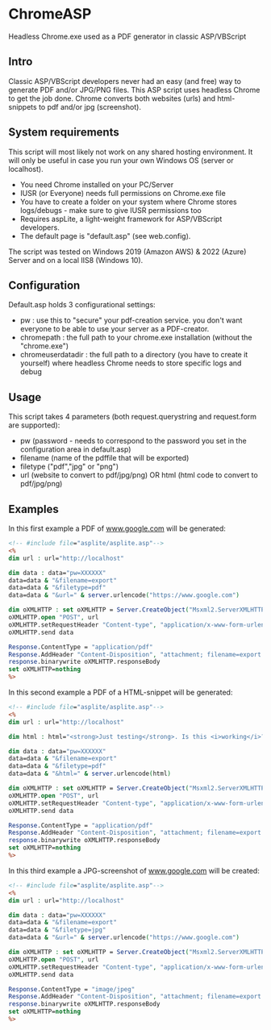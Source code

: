 # ChromeASP
Headless Chrome.exe used as a PDF generator in classic ASP/VBScript
## Intro
Classic ASP/VBScript developers never had an easy (and free) way to generate PDF and/or JPG/PNG files. This ASP script uses headless Chrome to get the job done. Chrome converts both websites (urls) and html-snippets to pdf and/or jpg (screenshot). 
## System requirements

This script will most likely not work on any shared hosting environment. It will only be useful in case you run your own Windows OS (server or localhost).

- You need Chrome installed on your PC/Server
- IUSR (or Everyone) needs full permissions on Chrome.exe file
- You have to create a folder on your system where Chrome stores logs/debugs - make sure to give IUSR permissions too
- Requires aspLite, a light-weight framework for ASP/VBScript developers.
- The default page is "default.asp" (see web.config). 

The script was tested on Windows 2019 (Amazon AWS) & 2022 (Azure) Server and on a local IIS8 (Windows 10). 



## Configuration
Default.asp holds 3 configurational settings:
- pw : use this to "secure" your pdf-creation service. you don't want everyone to be able to use your server as a PDF-creator.
- chromepath : the full path to your chrome.exe installation (without the "chrome.exe")
- chromeuserdatadir : the full path to a directory (you have to create it yourself) where headless Chrome needs to store specific logs and debug

## Usage
This script takes 4 parameters (both request.querystring and request.form are supported):

- pw (password - needs to correspond to the password you set in the configuration area in default.asp)
- filename (name of the pdffile that will be exported)
- filetype ("pdf","jpg" or "png")
- url (website to convert to pdf/jpg/png) OR html (html code to convert to pdf/jpg/png)

## Examples
In this first example a PDF of www.google.com will be generated:
```ASP
<!-- #include file="asplite/asplite.asp"-->
<%
dim url : url="http://localhost"

dim data : data="pw=XXXXXX"
data=data & "&filename=export"
data=data & "&filetype=pdf"
data=data & "&url=" & server.urlencode("https://www.google.com") 

dim oXMLHTTP : set oXMLHTTP = Server.CreateObject("Msxml2.ServerXMLHTTP")
oXMLHTTP.open "POST", url
oXMLHTTP.setRequestHeader "Content-type", "application/x-www-form-urlencoded;charset=utf-8"
oXMLHTTP.send data

Response.ContentType = "application/pdf"
Response.AddHeader "Content-Disposition", "attachment; filename=export.pdf"
response.binarywrite oXMLHTTP.responseBody
set oXMLHTTP=nothing
%>
```
In this second example a PDF of a HTML-snippet will be generated:

```ASP
<!-- #include file="asplite/asplite.asp"-->
<%
dim url : url="http://localhost"

dim html : html="<strong>Just testing</strong>. Is this <i>working</i>?"

dim data : data="pw=XXXXXX"
data=data & "&filename=export"
data=data & "&filetype=pdf"
data=data & "&html=" & server.urlencode(html)

dim oXMLHTTP : set oXMLHTTP = Server.CreateObject("Msxml2.ServerXMLHTTP")
oXMLHTTP.open "POST", url
oXMLHTTP.setRequestHeader "Content-type", "application/x-www-form-urlencoded;charset=utf-8"
oXMLHTTP.send data

Response.ContentType = "application/pdf"
Response.AddHeader "Content-Disposition", "attachment; filename=export.pdf"
response.binarywrite oXMLHTTP.responseBody
set oXMLHTTP=nothing
%>
```
In this third example a JPG-screenshot of www.google.com will be created:

```ASP
<!-- #include file="asplite/asplite.asp"-->
<%
dim url : url="http://localhost"

dim data : data="pw=XXXXXX"
data=data & "&filename=export"
data=data & "&filetype=jpg"
data=data & "&url=" & server.urlencode("https://www.google.com")

dim oXMLHTTP : set oXMLHTTP = Server.CreateObject("Msxml2.ServerXMLHTTP")
oXMLHTTP.open "POST", url
oXMLHTTP.setRequestHeader "Content-type", "application/x-www-form-urlencoded;charset=utf-8"
oXMLHTTP.send data

Response.ContentType = "image/jpeg"
Response.AddHeader "Content-Disposition", "attachment; filename=export.jpg"
response.binarywrite oXMLHTTP.responseBody
set oXMLHTTP=nothing
%>
```
